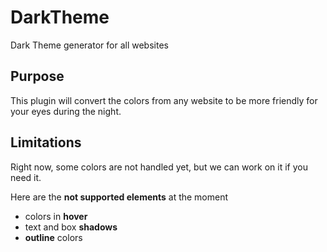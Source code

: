 # DarkTheme

Dark Theme generator for all websites

## Purpose

This plugin will convert the colors from any website to be more friendly for your eyes during the night.

## Limitations

Right now, some colors are not handled yet, but we can work on it if you need it.

Here are the **not supported elements** at the moment

- colors in **hover**
- text and box **shadows**
- **outline** colors
